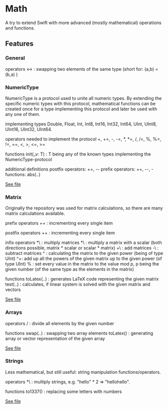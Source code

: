 # Math

A try to extend Swift with more advanced (mostly mathematical) operations and functions.

## Features

### General

operators
  <-> : swapping two elements of the same type (short for: (a,b) = (b,a) )

### NumericType

NumericType is a protocol used to unite all numeric types.
By extending the specific numeric types with this protocol, mathematical functions can be created once for a type implementing this protocol and later be used with any one of them.

implementing types
  Double, Float, Int, Int8, Int16, Int32, Int64, UInt, UInt8, UInt16, UInt32, UInt64.
  
operators needed to implement the protocol
  +, +=, -, -=, *, *=, /, /=, %, %=, !=, ==, <, >, <=, >=
  
functions
  init(_v: T) : T being any of the known types implementing the NumericType-protocol
  
additional definitions
  postfix operators:  ++, --
  prefix  operators:  ++, --, -
  functions:          abs(..)

[See file](Math/Numbers.swift)

### Matrix

Originally the repository was used for matrix calculations, so there are many matrix calculations available.

prefix operators
  ++ : incrementing every single item
  
postfix operators
  ++ : incrementing every single item

infix operators
  *\ : multiply matrices
  *\ : multiply a matrix with a scalar (both directions possible, matrix * scalar or scalar * matrix)
  +\ : add matrices
  -\ : subtract matrices
  ^ : calculating the matrix to the given power (being of type UInt)
  ^+: add up all the powers of the given matrix up to the given power (of type UInt)
  % : set every value in the matrix to the value mod p, p being the given number (of the same type as the elements in the matrix)

functions
  toLatex(..) : generates LaTeX code representing the given matrix
  test(..)    : calculates, if linear system is solved with the given matrix and vectors
  

[See file](Math/Matrix.swift)

### Arrays

operators
  / : divide all elements by the given number
  
functions
  swap(..)  : swapping two array elements
  toLatex() : generating array or vector representation of the given array
  
[See file](Math/Array.swift)

### Strings

Less mathematical, but still useful: string manipulation functions/operators.

operators
  *\ : multiply strings, e.g. "hello" * 2 => "hellohello".

functions
  to1337()  : replacing some letters with numbers

[See file](Math/String.swift)
